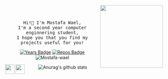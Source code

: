 <!--p align="center">
	<a href="https://github.com/Mostafa-wael"><img src="https://img.shields.io/github/followers/Mostafa-wael.svg?label=GitHub&style=social" alt="GitHub"></a>
	<a href="https://www.linkedin.com/in/mostafa-wael-b07ab91a3/"><img src="https://img.shields.io/badge/LinkedIn--_.svg?style=social&logo=linkedin" alt="LinkedIn"></a>
</p-->
<img align='right' src='https://user-images.githubusercontent.com/5713670/87202985-820dcb80-c2b6-11ea-9f56-7ec461c497c3.gif' width='200"'>
<p align="center">
  <br><br>
  <samp>
    Hi!👋 I'm Mostafa Wael,
    <br>I'm a second year computer enginnering student,
      <br>I hope you that you find my projects useful for you!
    <br>
  </samp>
</p>
<div align="center">

[![Years Badge](https://badges.pufler.dev/years/Mostafa-wael)](https://badges.pufler.dev)
[![Repos Badge](https://badges.pufler.dev/repos/Mostafa-wael)](https://badges.pufler.dev)
<img src="https://komarev.com/ghpvc/?username=Mostafa-wael&label=Profile%20views&color=0e75b6&style=flat" alt="Mostafa-wael" />
<!--[![Commits Badge](https://badges.pufler.dev/commits/monthly/Mostafa-wael)](https://badges.pufler.dev)-->
</div>

<div align="center">
<a href="https://www.linkedin.com/in/mostafa-wael-b07ab91a3/">
  <img align="left" width="30px" src="https://image.flaticon.com/icons/svg/2111/2111465.svg" draggable="false" />
</a>
<a href="mailto:mostafa.w.k000@gmail.com">
  <img align="left" width="30px" src="https://image.flaticon.com/icons/svg/732/732200.svg" draggable="false" />
</a>
</div>
<div align="center">

![Anurag's github stats](https://github-readme-stats.vercel.app/api?username=Mostafa-wael&count_private=true&hide=issues,prs&show_icons=true&custom_title=Github-Stats)

</div>

<!-- 
[![Top Langs](https://github-readme-stats.vercel.app/api/top-langs/?username=Mostafa-wael&layout=compact&theme=dracula)](https://github.com/Mostafa-wael/github-readme-stats) -->


<!-- [![ReadMe Card](https://github-readme-stats.vercel.app/api/pin/?username=Mostafa-wael&repo=Self-Driving-Vehicle-Control-on-CARLA)](https://github.com/anuraghazra/github-readme-stats) -->

<!-- - Hi there 👋
- 🔭 I’m currently working on ...
- 🌱 I’m currently learning ...
- 👯 I’m looking to collaborate on ...
- 🤔 I’m looking for help with ...
- 💬 Ask me about ...
- 📫 How to reach me: ...
- 😄 Pronouns: ...
- ⚡ Fun fact: ... -->
